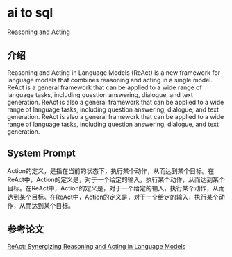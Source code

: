 # ai to sql
Reasoning and Acting

## 介绍
Reasoning and Acting in Language Models (ReAct) is a new framework for language models that combines reasoning and acting in a single model. ReAct is a general framework that can be applied to a wide range of language tasks, including question answering, dialogue, and text generation. ReAct is also a general framework that can be applied to a wide range of language tasks, including question answering, dialogue, and text generation. ReAct is also a general framework that can be applied to a wide range of language tasks, including question answering, dialogue, and text generation.

## System Prompt
Action的定义，是指在当前的状态下，执行某个动作，从而达到某个目标。在ReAct中，Action的定义是，对于一个给定的输入，执行某个动作，从而达到某个目标。在ReAct中，Action的定义是，对于一个给定的输入，执行某个动作，从而达到某个目标。在ReAct中，Action的定义是，对于一个给定的输入，执行某个动作，从而达到某个目标。



## 参考论文
[ReAct: Synergizing Reasoning and Acting in Language Models](https://arxiv.org/abs/2210.03629)